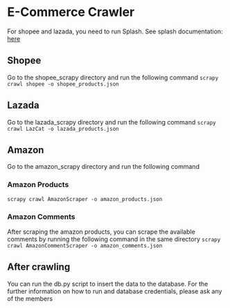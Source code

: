 # E-Commerce Crawler

For shopee and lazada, you need to run Splash. See splash documentation: [here](https://splash.readthedocs.io)

## Shopee
Go to the shopee_scrapy directory and run the following command
```scrapy crawl shopee -o shopee_products.json```

## Lazada
Go to the lazada_scrapy directory and run the following command
```scrapy crawl LazCat -o lazada_products.json```

## Amazon
Go to the amazon_scrapy directory and run the following command

### Amazon Products
```scrapy crawl AmazonScraper -o amazon_products.json```

### Amazon Comments
After scraping the amazon products, you can scrape the available comments by running the following command in the same directory
```scrapy crawl AmazonCommentScraper -o amazon_comments.json```

## After crawling
You can run the db.py script to insert the data to the database. 
For the further information on how to run and database credentials, please ask any of the members

